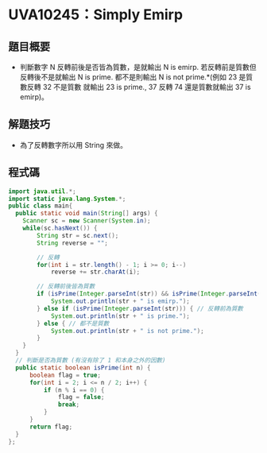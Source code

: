 # UVA10245：Simply Emirp

## 題目概要

- 判斷數字 N 反轉前後是否皆為質數，是就輸出 N is emirp. 若反轉前是質數但反轉後不是就輸出 N is prime. 都不是則輸出 N is not prime.*(例如 23 是質數反轉 32 不是質數 就輸出 23 is prime., 37 反轉 74 還是質數就輸出 37 is emirp)。

## 解題技巧

- 為了反轉數字所以用 String 來做。

## 程式碼

```java
import java.util.*;
import static java.lang.System.*;
public class main{
  public static void main(String[] args) {
    Scanner sc = new Scanner(System.in);
    while(sc.hasNext()) {
        String str = sc.next();
        String reverse = "";

        // 反轉
        for(int i = str.length() - 1; i >= 0; i--)
            reverse += str.charAt(i);

        // 反轉前後皆為質數
        if (isPrime(Integer.parseInt(str)) && isPrime(Integer.parseInt(reverse)) && !str.equals(reverse)) {
            System.out.println(str + " is emirp.");
        } else if (isPrime(Integer.parseInt(str))) { // 反轉前為質數
            System.out.println(str + " is prime.");
        } else { // 都不是質數
            System.out.println(str + " is not prime.");
        }
    }
  }
  // 判斷是否為質數 (有沒有除了 1 和本身之外的因數)
  public static boolean isPrime(int n) {
      boolean flag = true;
      for(int i = 2; i <= n / 2; i++) {
          if (n % i == 0) {
              flag = false;
              break;
          }
      }
      return flag;
  }
};
```
